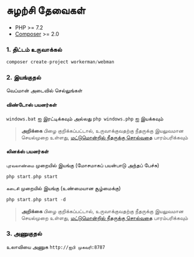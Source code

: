 # சுழற்சி தேவைகள்

* PHP >= 7.2
* [Composer](https://getcomposer.org/) >= 2.0

### 1. திட்டம் உருவாக்கல்

```php
composer create-project workerman/webman
```

### 2. இயங்குதல்

வெப்மான் அடைவில் செல்லுங்கள்

#### விண்டோஸ் பயனர்கள்
`windows.bat` ஐ இரட்டிக்கவும் அல்லது `php windows.php` ஐ இயக்கவும்

> **அறிக்கை**
> பிழை குறிக்கப்பட்டால், உருவாக்குவதற்கு நீதருக்கு இயலுவமான செயல்முறை உள்ளது, [மட்டுமொன்றில் நீதருக்கு சொல்வதை](others/disable-function-check.md) பாரம்பரிக்கவும்

#### லினக்ஸ் பயனர்கள்
`புரவலாண்மை` முறையில் இயங்கு (மோசமாகப் பயன்பாடு அந்தப் பேச்சு)
```php
php start.php start
```
`கடைசி` முறையில் இயங்கு (உண்மையான சூழ்மைக்கு)
```php
php start.php start -d
```

> **அறிக்கை**
> பிழை குறிக்கப்பட்டால், உருவாக்குவதற்கு நீதருக்கு இயலுவமான செயல்முறை உள்ளது, [மட்டுமொன்றில் நீதருக்கு சொல்வதை](others/disable-function-check.md) பாரம்பரிக்கவும்

### 3. அணுகுதல்

உலாவியை அணுக `http://ஐபி முகவரி:8787`
